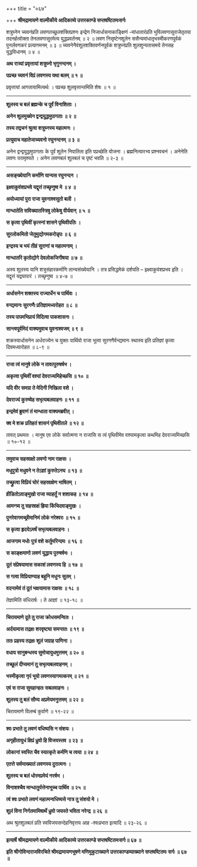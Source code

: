 +++
title = "०६७"

+++
**श्रीमद्रामायणे वाल्मीकीये आदिकाव्ये उत्तरकाण्डे सप्तषष्टितमःसर्गः**

शत्रुघ्नेन च्यवनंप्रति लवणतच्छूलशंक्तिप्रश्नः इन्द्रेण निजार्धासनाकाङ्क्षिणं -मांधातारंप्रति भुविलवणासुराजेतृतया तदनर्हत्वोक्ता तेनलवणासुरमेत्य युद्धप्रवर्तनम् ॥ २ ॥ लवण निसृष्टेनशूलेन ससैन्यमांधातृभस्मीकरणपूर्वकं पुनर्लवणकरं प्रत्यागमनम् ॥ ३ ॥ च्यवनेनैवंशूलशक्तिवर्णनपूर्वकं शत्रुघ्नंप्रति शुलशुन्यतासमये तेनसह युद्धविधानम् ॥ ४ ॥

**अथ रात्र्यां प्रवृत्तायां शत्रुघ्नो भृगुनन्दनम् ।**

**पप्रच्छ च्यवनं विप्रं लवणस्य यथा बलम् ॥ १ ॥**

प्रवृत्तायां आगतायामित्यर्थः । पप्रच्छ शूलवृत्तान्तमिति शेषः ॥ १ ॥

****

**शूलस्य च बलं ब्रह्मन्के च पूर्वं विनाशिताः ।**

**अनेन शूलमुख्येन द्वन्द्वयुद्धमुपागताः ॥ २ ॥**

**तस्य तद्वचनं श्रुत्वा शत्रुघ्नस्य महात्मनः ।**

**प्रत्युवाच महातेजाच्यवनो रघुनन्दनम् ॥ ३ ॥**

अनेन द्वन्द्वयुद्धमुपागताः के पूर्वं शूलेन निपातिता इति पप्रच्छेति योजना । ब्रह्मनित्यारभ्य प्रश्नवचनं । अनेनेति लवणः परामृश्यते । अनेन लवणबलं शूलबलं च पृष्टं भवति ॥ २-३ ॥

****

**असङ्ख्येयानि कर्माणि यान्यस रघुनन्दन ।**

**इक्ष्वाकुवंशप्रभवे यद्वृत्तं तच्छृणुष्व मे ॥ ४ ॥**

**अयोध्यायां पुरा राजा युवनाश्वसुतो बली ।**

**मान्धातेति सविख्यातस्त्रिषु लोकेषु वीर्यवान् ॥ ५ ॥**

**स कृत्वा पृथिवीं कृत्स्नां शासने पृथिवीपतिः ।**

**सुरलोकमितो जेतुमुद्योगमकरोन्नृपः ॥ ६ ॥**

**इन्द्रस्य च भयं तीव्रं सुराणां च महात्मनाम् ।**

**मान्धातरि कृतोद्योगे देवलोकजिगीषया ॥ ७ ॥**

अस्य शूलस्य यानि शत्रुसंहारकर्माणि तान्यसंख्येयानि । तत्र प्रसिद्धमेकं दर्शयति – इक्ष्वाकुवंशप्रभव इति । यद्वृत्तं यद्व्यापारं । तच्छृणुष्व ॥ ४-७ ॥

****

**अर्धासनेन शक्तस्य राज्यार्धेन च पार्थिवः ।**

**वन्द्यमानः सुरगणैः प्रतिज्ञामध्यरोहत ॥ ८ ॥**

**तस्य पापमभिप्रायं विदित्वा पाकशासनः ।**

**सान्त्वपूर्वमिदं वाक्यमुवाच युवनाश्वजम् ॥ ९ ॥**

शक्रस्यार्धासनेन अर्धराज्येन च युक्तः पार्थिवो राजा भूत्वा सुरगणैर्वन्द्यमानः स्थास्य इति प्रतिज्ञां कृत्वा दिवमध्यारोहत ॥ ८-९ ॥

****

**राजा त्वं मानुषे लोके न तावत्पुरुषर्षभ ।**

**अकृत्वा पृथिवीं वश्यां देवराज्यमिहेच्छसि ॥ १० ॥**

**यदि वीर समग्रा ते मेदिनी निखिला वशे ।**

**देवराज्यं कुरुष्वेह सभृत्यबलवाहनः ॥ ११ ॥**

**इन्द्रमेवं ब्रुवाणं तं मान्धाता वाक्यमब्रवीत् ।**

**क्व मे शक्र प्रतिहतं शासनं पृथिवीतले ॥ १२ ॥**

तावत् प्रथमतः । मानुष एव लोके सर्वात्मना न राजासि स त्वं पृथिवीमेव वश्यामकृत्वा कथमिह देवराज्यमिच्छसि ॥ १०-१२ ॥

****

**तमुवाच सहस्राक्षो लवणो नाम राक्षसः ।**

**मधुपुत्रो मधुवने न तेऽज्ञां कुरुतेऽनघ ॥ १३ ॥**

**तच्छ्रुत्वा विप्रियं घोरं सहस्राक्षेण भाषितम् ।**

**व्रीडितोऽवाङ्मुखो राजा व्याहर्तुं न शशाकह ॥ १४ ॥**

**आमन्त्र्य तु सहस्राक्षं ह्रिया किंचिदवाङ्मुखः ।**

**पुनरेवागमच्छ्रीमानिमं लोकं नरेश्वरः ॥ १५ ॥**

**स कृत्वा हृदयेऽमर्षं सभृत्यबलवाहनः ।**

**आजगाम मधोः पुत्रं वशे कर्तुमरिन्दमः ॥ १६ ॥**

**स काङ्क्षमाणो लवणं युद्धाय पुरुषर्षभः ।**

**दूतं संप्रेषयामास सकाशं लवणस्य हि ॥ १७ ॥**

**स गत्वा विप्रियाण्याह बहूनि मधुनः सुतम् ।**

**वदन्तमेवं तं दूतं भक्षयामास राक्षसः ॥ १८ ॥**

तेज्ञामिति संधिरार्षः । ते आज्ञां ॥ १३-१८ ॥

****

**चिरायमाणे दूते तु राजा क्रोधसमन्वितः ।**

**अर्दयामास तद्रक्षः शरवृष्ट्या समन्ततः ॥ १९ ॥**

**ततः प्रहस्य तद्रक्षः शूलं जग्राह पाणिना ।**

**वधाय सानुबन्धस्य सुमोचायुधमुत्तमम् ॥ २० ॥**

**तच्छूलं दीप्यमानं तु सभृत्यबलवाहनम् ।**

**भस्मीकृत्वा नृपं भूयो लवणस्यागमत्करम् ॥ २१ ॥**

**एवं स राजा सुमहान्हतः सबलवाहनः ।**

**शूलस्य तु बलं सौम्य अप्रमेयमनुत्तमम् ॥ २२ ॥**

चिरायमाणे विलम्बं कुर्वाणे ॥ १९-२२ ॥

****

**श्वः प्रभाते तु लवणं वधिष्यसि न संशयः ।**

**अगृहीतायुधं क्षिप्रं ध्रुवो हि विजयस्तव ॥ २३ ॥**

**लोकानां स्वस्ति चैव स्यात्कृते कर्मणि च त्वया ॥ २४ ॥**

**एतत्ते सर्वमाख्यातं लवणस्य दुरात्मनः ।**

**शूलस्य च बलं धोरमप्रमेयं नरर्षभ ।**

**विनाशश्चैव मान्धातुर्यत्तेनाभूच्च पार्थिव ॥ २५ ॥**

**त्वं श्वः प्रभाते लवणं महात्मन्वधिष्यसे नात्र तु संशयो मे ।**

**शूलं विना निर्गतमामिषार्थे ध्रुवो जयस्ते भविता नरेन्द्र ॥ २६ ॥**

अथ श्रुतशुलबलं प्रति स्वविजयसन्देहनिवृत्तय आह -श्वःप्रभात इत्यादि ॥ २३-२६ ॥

****

**इत्यार्षे श्रीमद्रामायणे वाल्मीकीये आदिकाव्ये उत्तरकाण्डे सप्तषष्टितमःसर्गः॥ ६७ ॥**

**इति श्रीगोविन्दराजविरचिते श्रीमद्रामायणभूषणे मणिमुकुटाख्याने उत्तरकाण्डव्याख्याने सप्तषष्टितमः सर्गः ॥ ६७ ॥**

